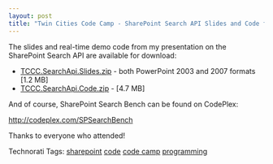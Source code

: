 ```yaml
---
layout: post
title: "Twin Cities Code Camp - SharePoint Search API Slides and Code for Download"
---
```


<p>The slides and real-time demo code from my presentation on the SharePoint Search API are available for download:</p>
  
<ul>   
<li><a href="http://www.kindohm.com/files/tccc.2008.04.05/TCCC.SearchApi.Slides.zip">TCCC.SearchApi.Slides.zip</a> - both PowerPoint 2003 and 2007 formats [1.2 MB] </li>    
<li><a href="http://www.kindohm.com/files/tccc.2008.04.05/tccc.searchapi.code.zip">TCCC.SearchApi.Code.zip</a> - [4.7 MB] </li> </ul>  
<p>And of course, SharePoint Search Bench can be found on CodePlex:</p>
  
<p><a href="http://codeplex.com/SPSearchBench">http://codeplex.com/SPSearchBench</a></p>
  
<p>Thanks to everyone who attended!  </p>
  
<div class="tags" id="scid:0767317B-992E-4b12-91E0-4F059A8CECA8:605dd433-b201-44d7-9596-8ed9bc5e123a">Technorati Tags: <a href="http://technorati.com/tags/sharepoint" rel="tag">sharepoint</a> <a href="http://technorati.com/tags/code" rel="tag">code</a> <a href="http://technorati.com/tags/code%20camp" rel="tag">code camp</a> <a href="http://technorati.com/tags/programming" rel="tag">programming</a></div> 
